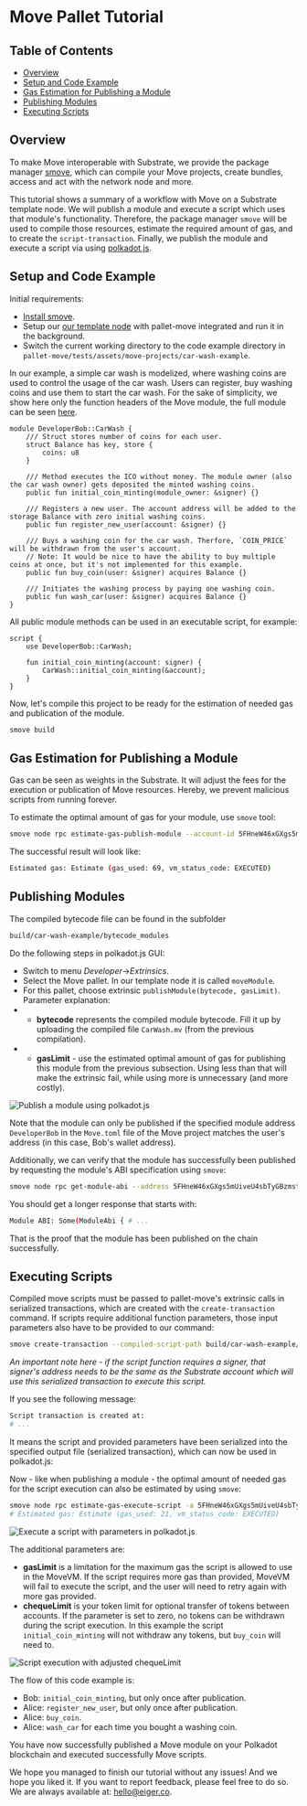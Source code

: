 # Move Pallet Tutorial

## Table of Contents

- [Overview](#overview)
- [Setup and Code Example](#setup-and-code-example)
- [Gas Estimation for Publishing a Module](#gas-estimation-for-publishing-a-module)
- [Publishing Modules](#publishing-modules)
- [Executing Scripts](#executing-scripts)


## Overview

To make Move interoperable with Substrate, we provide the package manager [smove](https://github.com/eigerco/smove), which can compile your Move projects, create bundles, access and act with the network node and more.

This tutorial shows a summary of a workflow with Move on a Substrate template node. We will publish a module and execute a script which uses that module's functionality. Therefore, the package manager `smove` will be used to compile those resources, estimate the required amount of gas, and to create the `script-transaction`. Finally, we publish the module and execute a script via using [polkadot.js](https://polkadot.js.org/apps/).


## Setup and Code Example 

Initial requirements:
- [Install smove](https://github.com/eigerco/smove).
- Setup our [our template node](https://github.com/eigerco/substrate-node-template-move-vm-test) with pallet-move integrated and run it in the background.
- Switch the current working directory to the code example directory in `pallet-move/tests/assets/move-projects/car-wash-example`.

In our example, a simple car wash is modelized, where washing coins are used to control the usage of the car wash. Users can register, buy washing coins and use them to start the car wash. For the sake of simplicity, we show here only the function headers of the Move module, the full module can be seen [here](https://github.com/eigerco/pallet-move/blob/main/tests/assets/move-projects/car-wash-example/sources/CarWash.move).

```move
module DeveloperBob::CarWash {
    /// Struct stores number of coins for each user.
    struct Balance has key, store {
        coins: u8
    }

    /// Method executes the ICO without money. The module owner (also the car wash owner) gets deposited the minted washing coins.
    public fun initial_coin_minting(module_owner: &signer) {}

    /// Registers a new user. The account address will be added to the storage Balance with zero initial washing coins.
    public fun register_new_user(account: &signer) {}

    /// Buys a washing coin for the car wash. Therfore, `COIN_PRICE` will be withdrawn from the user's account.
    // Note: It would be nice to have the ability to buy multiple coins at once, but it's not implemented for this example.
    public fun buy_coin(user: &signer) acquires Balance {}

    /// Initiates the washing process by paying one washing coin.
    public fun wash_car(user: &signer) acquires Balance {}
}
```

All public module methods can be used in an executable script, for example:
```move
script {
    use DeveloperBob::CarWash;
    
    fun initial_coin_minting(account: signer) {
        CarWash::initial_coin_minting(&account);
    }
}
```

Now, let's compile this project to be ready for the estimation of needed gas and publication of the module.
```sh
smove build
```

## Gas Estimation for Publishing a Module

Gas can be seen as weights in the Substrate. It will adjust the fees for the execution or publication of Move resources. Hereby, we prevent malicious scripts from running forever.

To estimate the optimal amount of gas for your module, use `smove` tool:
```sh
smove node rpc estimate-gas-publish-module --account-id 5FHneW46xGXgs5mUiveU4sbTyGBzmstUspZC92UhjJM694ty --module-path build/car-wash-example/bytecode_modules/CarWash.mv
```

The successful result will look like:
```sh
Estimated gas: Estimate (gas_used: 69, vm_status_code: EXECUTED)
```

## Publishing Modules

The compiled bytecode file can be found in the subfolder
```sh
build/car-wash-example/bytecode_modules
```

Do the following steps in polkadot.js GUI:
* Switch to menu _Developer_->_Extrinsics_.
* Select the Move pallet. In our template node it is called `moveModule`.
* For this pallet, choose extrinsic `publishModule(bytecode, gasLimit)`. Parameter explanation:
* - __bytecode__ represents the compiled module bytecode. Fill it up by uploading the compiled file `CarWash.mv` (from the previous compilation).
* - __gasLimit__ - use the estimated optimal amount of gas for publishing this module from the previous subsection. Using less than that will make the extrinsic fail, while using more is unnecessary (and more costly).

![Publish a module using polkadot.js](polkadot.js_publish_module.png)

Note that the module can only be published if the specified module address `DeveloperBob` in the `Move.toml` file of the Move project matches the user's address (in this case, Bob's wallet address).

Additionally, we can verify that the module has successfully been published by requesting the module's ABI specification using `smove`:
```sh
smove node rpc get-module-abi --address 5FHneW46xGXgs5mUiveU4sbTyGBzmstUspZC92UhjJM694ty --name CarWash
```
You should get a longer response that starts with:
```sh
Module ABI: Some(ModuleAbi { # ...
```
That is the proof that the module has been published on the chain successfully.


## Executing Scripts

Compiled move scripts must be passed to pallet-move's extrinsic calls in serialized transactions, which are created with the `create-transaction` command. If scripts require additional function parameters, those input parameters also have to be provided to our command:
```sh
smove create-transaction --compiled-script-path build/car-wash-example/bytecode_scripts/initial_coin_minting.mv --args signer:5FHneW46xGXgs5mUiveU4sbTyGBzmstUspZC92UhjJM694ty
```
_An important note here - if the script function requires a signer, that signer's address needs to be the same as the Substrate account which will use this serialized transaction to execute this script._

If you see the following message: 
```sh
Script transaction is created at:
# ... 
```
It means the script and provided parameters have been serialized into the specified output file (serialized transaction), which can now be used in polkadot.js:

Now - like when publishing a module - the optimal amount of needed gas for the script execution can also be estimated by using `smove`:
```sh
smove node rpc estimate-gas-execute-script -a 5FHneW46xGXgs5mUiveU4sbTyGBzmstUspZC92UhjJM694ty -s build/car-wash-example/script_transactions/initial_coin_minting.mvt --cheque-limit 0
# Estimated gas: Estimate (gas_used: 21, vm_status_code: EXECUTED)
```

![Execute a script with parameters in polkadot.js](polkadot.js_execute_script_init.png)

The additional parameters are:
* __gasLimit__ is a limitation for the maximum gas the script is allowed to use in the MoveVM. If the script requires more gas than provided, MoveVM will fail to execute the script, and the user will need to retry again with more gas provided.
* __chequeLimit__ is your token limit for optional transfer of tokens between accounts. If the parameter is set to zero, no tokens can be withdrawn during the script execution. In this example the script `initial_coin_minting` will not withdraw any tokens, but `buy_coin` will need to.

![Script execution with adjusted __chequeLimit__](polkadot.js_execute_script_buy.png)

The flow of this code example is:
* Bob: `initial_coin_minting`, but only once after publication.
* Alice: `register_new_user`, but only once after publication.
* Alice: `buy_coin`.
* Alice: `wash_car` for each time you bought a washing coin.

You have now successfully published a Move module on your Polkadot blockchain and executed successfully Move scripts.

We hope you managed to finish our tutorial without any issues! And we hope you liked it. If you want to report feedback, please feel free to do so.
We are always available at: [hello@eiger.co](mailto:hello@eiger.co).
